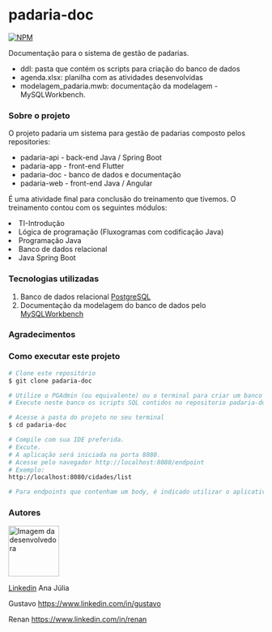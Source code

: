 # padaria-doc

[![NPM](https://img.shields.io/npm/l/react)](https://github.com/proj-padaria/padaria-api/blob/main/LICENSE)

Documentação para o sistema de gestão de padarias. 

- ddl: pasta que contém os scripts para criação do banco de dados
- agenda.xlsx: planilha com as atividades desenvolvidas
- modelagem_padaria.mwb: documentação da modelagem - MySQLWorkbench.

### Sobre o projeto

O projeto padaria um sistema para gestão de padarias composto pelos repositories:
- padaria-api - back-end Java / Spring Boot
- padaria-app - front-end Flutter
- padaria-doc - banco de dados e documentação
- padaria-web - front-end Java / Angular

É uma atividade final para conclusão do treinamento que tivemos. O treinamento contou com os seguintes módulos:
<li>TI-Introdução
  <li>Lógica de programação (Fluxogramas com codificação Java)</li>
</li>
<li>Programação Java</li>
<li>Banco de dados relacional</li>
<li>Java Spring Boot</li>

### Tecnologias utilizadas
1. Banco de dados relacional [PostgreSQL](https://www.postgresql.org/) 
2. Documentação da modelagem do banco de dados pelo [MySQLWorkbench](https://www.mysql.com/products/workbench/)

### Agradecimentos

### Como executar este projeto
```bash
# Clone este repositório
$ git clone padaria-doc

# Utilize o PGAdmin (ou equivalente) ou o terminal para criar um banco de dados com o nome "padaria"
# Execute neste banco os scripts SQL contidos no repositorio padaria-doc/ddl.

# Acesse a pasta do projeto no seu terminal
$ cd padaria-doc

# Compile com sua IDE preferida.
# Excute. 
# A aplicação será iniciada na porta 8080.
# Acesse pelo navegador http://localhost:8080/endpoint
# Exemplo: 
http://localhost:8080/cidades/list

# Para endpoints que contenham um body, é indicado utilizar o aplicativo Postman ou um similar.
```



### Autores
<img style="width:100px" src="https://pixabay.com/pt/photos/retrato-senhorita-garota-rosto-1886231/" alt="Imagem da desenvolvedora">

[Linkedin](https://www.linkedin.com/in/ana) Ana Júlia

Gustavo https://www.linkedin.com/in/gustavo

Renan https://www.linkedin.com/in/renan
